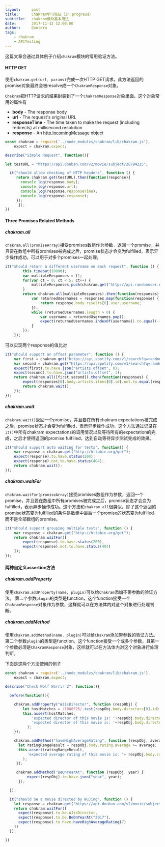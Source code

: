 ```yaml
---
layout:     post
title:      Chakram学习笔记（in progress）
subtitle:   chakram模块基本用法
date:       2017-11-12 12:00:00
author:     DanteYu
tags:
    - chakram
    - APITesting
---
```


这篇文章会通过具体例子介绍`chakram`模块的常用验证方法。

#### HTTP GET
使用`chakram.get(url, params)`完成一次HTTP GET请求。此方法返回的promise对象最终会被resolve成一个`ChakramResponse`对象。

`Chakram`把HTTP请求的结果封装到了一个`ChakramResponse`对象里面。这个对象常用的属性有
* **body** - The response body
* **url** - The request's original URL
* **responseTime** - The time taken to make the request (including redirects) at millisecond resolution
* **response** - An [http.IncomingMessage](http://nodejs.org/api/http.html#http_http_incomingmessage) object

```js
const chakram = require('../node_modules/chakram/lib/chakram.js'),
    expect = chakram.expect;

describe("Simple Request", function(){

let testURL = "https://api.douban.com/v2/movie/subject/26794215";

  it("should allow checking of HTTP headers", function () {
     return chakram.get(testURL).then(function(response){
       console.log(response.body);
       console.log(response.url);
       console.log(response.responseTime);
       console.log(response.response);
     });
      });
})
```
#### Three Promises Related Methods
##### chakram.all
`chakram.all(promiseArray)`接受promises数组作为参数，返回一个promise，并且要在数组中所有promises被完成之后，promise状态才会变为fulfilled，表示异步操作成功。可以用于对多个promises一起处理。

```js
it("should return a different username on each request", function () {
        this.timeout(10000);
        var multipleResponses = [];
        for(var ct = 0; ct < 5; ct++) {
            multipleResponses.push(chakram.get("http://api.randomuser.me/0.6?gender=female"));
        }
        return chakram.all(multipleResponses).then(function(responses) {
            var returnedUsernames = responses.map(function(response) {
                return response.body.results[0].user.username;
            });
            while (returnedUsernames.length > 0) {
                var username = returnedUsernames.pop();
                expect(returnedUsernames.indexOf(username)).to.equal(-1);
            }
        });
    });
```

可以实现两个response的值比对
```js
it("should support an offset parameter", function () {
    var first = chakram.get("https://api.spotify.com/v1/search?q=random&type=artist&limit=1");
    var second = chakram.get("https://api.spotify.com/v1/search?q=random&type=artist&limit=1&offset=1");
    expect(first).to.have.json("artists.offset", 0);
    expect(second).to.have.json("artists.offset", 1);
    return chakram.all([first,second]).then(function(responses) {
        expect(responses[0].body.artists.items[0].id).not.to.equal(responses[1].body.artists.items[0].id);
        return chakram.wait();
    });
});
```

##### chakram.wait
`chakram.wait()`返回一个promise，并且要在所有chakram expectations被完成之后，promise状态才会变为fulfilled，表示异步操作成功。这个方法通过记录在`it()`中所有chakram expectations的调用情况以及等待所有的expectation的完成，之后才使得返回的promise fulfilled，达到自动等待异步测试完成的效果。
```js
it("should support auto waiting for tests", function() {
    var response = chakram.get("http://httpbin.org/get");
    expect(response).to.have.status(200);
    expect(response).not.to.have.status(404);
    return chakram.wait();
});
```

##### chakram.waitFor
`chakram.waitFor(promiseArray)`接受promises数组作为参数，返回一个promise，并且要在数组中所有promises被完成之后，promise状态才会变为fulfilled，表示异步操作成功。这个方法和`chakram.all`很类似，除了这个返回的promise状态变为fulfilled的条件是数组中最后一个promise的状态变为fulfilled，而不是全部数组的promise。

```js
it("should support grouping multiple tests", function () {
    var response = chakram.get("http://httpbin.org/get");
    return chakram.waitFor([
        expect(response).to.have.status(200),
        expect(response).not.to.have.status(404)
    ]);
});
```

#### 两种自定义assertion方法
##### chakram.addProperty
使用`chakram.addProperty(name, plugin)`可以给`Chakram`添加不带参数的验证方法。
第二个参数`plugin`的类型是function，这个function接受一个`ChakramResponse`对象作为参数，这样就可以在方法体内对这个对象进行处理判断。
##### chakram.addMethod
使用`chakram.addMethod(name, plugin)`可以给`Chakram`添加带参数的验证方法。第二个参数`plugin`的类型是function，这个function接受一个或多个参数，且第一个参数必须是`ChakramResponse`对象，这样就可以在方法体内对这个对象进行处理判断。

下面是这两个方法使用的例子
```js
const chakram = require('../node_modules/chakram/lib/chakram.js'),
    expect = chakram.expect;

describe("Check Wolf Warrir 2", function(){

  before(function(){

    chakram.addProperty("WJisDirector", function (respObj) {
        let hostMatches = /1000525/.test(respObj.body.directors[0].id);
        this.assert(hostMatches,
            'expected director of this movie is: '+respObj.body.directors[0].id,
            'expected director of this movie is: '+respObj.body.directors[0].id
          );
    });

    chakram.addMethod("haveHighAverageRating", function (respObj, average) {
      let ratingRangeResult = respObj.body.rating.average >= average;
      this.assert(ratingRangeResult,
          'expected average rating of this movie is: '+ respObj.body.rating.average
        );
     });

     chakram.addMethod("BeOnYearAt", function (respObj, year) {
          expect(respObj).to.have.json("year", year);
      });

  });

  it("should be a movie directed by WuJing", function () {
    let response = chakram.get("https://api.douban.com/v2/movie/subject/26363254");
    return chakram.waitFor([
      expect(response).to.be.WJisDirector,
      expect(response).to.be.BeOnYearAt("2017"),
      expect(response).to.have.haveHighAverageRating(7)
    ])
  });

})
```
